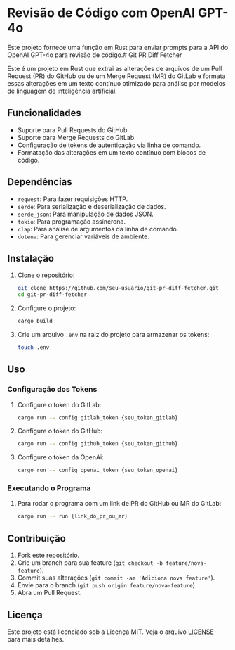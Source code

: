 # Revisão de Código com OpenAI GPT-4o

Este projeto fornece uma função em Rust para enviar prompts para a API do OpenAI GPT-4o para revisão de código.# Git PR Diff Fetcher

Este é um projeto em Rust que extrai as alterações de arquivos de um Pull Request (PR) do GitHub ou de um Merge Request (MR) do GitLab e formata essas alterações em um texto contínuo otimizado para análise por modelos de linguagem de inteligência artificial.

## Funcionalidades

- Suporte para Pull Requests do GitHub.
- Suporte para Merge Requests do GitLab.
- Configuração de tokens de autenticação via linha de comando.
- Formatação das alterações em um texto contínuo com blocos de código.

## Dependências

- `reqwest`: Para fazer requisições HTTP.
- `serde`: Para serialização e deserialização de dados.
- `serde_json`: Para manipulação de dados JSON.
- `tokio`: Para programação assíncrona.
- `clap`: Para análise de argumentos da linha de comando.
- `dotenv`: Para gerenciar variáveis de ambiente.

## Instalação

1. Clone o repositório:

    ```sh
    git clone https://github.com/seu-usuario/git-pr-diff-fetcher.git
    cd git-pr-diff-fetcher
    ```

2. Configure o projeto:

    ```sh
    cargo build
    ```

3. Crie um arquivo `.env` na raiz do projeto para armazenar os tokens:

    ```sh
    touch .env
    ```

## Uso

### Configuração dos Tokens

1. Configure o token do GitLab:

    ```sh
    cargo run -- config gitlab_token {seu_token_gitlab}
    ```

2. Configure o token do GitHub:

    ```sh
    cargo run -- config github_token {seu_token_github}
    ```

3. Configure o token da OpenAi:

    ```sh
    cargo run -- config openai_token {seu_token_openai}
    ```
### Executando o Programa

1. Para rodar o programa com um link de PR do GitHub ou MR do GitLab:

    ```sh
    cargo run -- run {link_do_pr_ou_mr}
    ```

## Contribuição

1. Fork este repositório.
2. Crie um branch para sua feature (`git checkout -b feature/nova-feature`).
3. Commit suas alterações (`git commit -am 'Adiciona nova feature'`).
4. Envie para o branch (`git push origin feature/nova-feature`).
5. Abra um Pull Request.

## Licença

Este projeto está licenciado sob a Licença MIT. Veja o arquivo [LICENSE](LICENSE) para mais detalhes.

